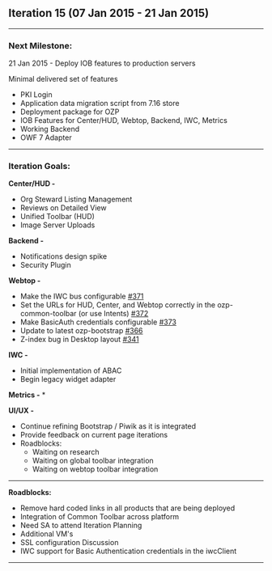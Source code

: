 ## Iteration 15 (07 Jan 2015 - 21 Jan 2015)

***

### Next Milestone:
21 Jan 2015 - Deploy IOB features to production servers

Minimal delivered set of features
* PKI Login
* Application data migration script from 7.16 store
* Deployment package for OZP
* IOB Features for Center/HUD, Webtop, Backend, IWC, Metrics
* Working Backend
* OWF 7 Adapter

***

### Iteration Goals:
**Center/HUD -**
* Org Steward Listing Management
* Reviews on Detailed View
* Unified Toolbar (HUD)
* Image Server Uploads

**Backend -**
* Notifications design spike
* Security Plugin

**Webtop -**
* Make the IWC bus configurable [#371](https://github.com/ozone-development/ozp-webtop/issues/371)
* Set the URLs for HUD, Center, and Webtop correctly in the ozp-common-toolbar (or use Intents) [#372](https://github.com/ozone-development/ozp-webtop/issues/372)
* Make BasicAuth credentials configurable [#373](https://github.com/ozone-development/ozp-webtop/issues/373)
* Update to latest ozp-bootstrap [#366](https://github.com/ozone-development/ozp-webtop/issues/366)
* Z-index bug in Desktop layout [#341](https://github.com/ozone-development/ozp-webtop/issues/341)

**IWC -**
* Initial implementation of ABAC
* Begin legacy widget adapter

**Metrics -**
* 

**UI/UX -**
* Continue refining Bootstrap / Piwik as it is integrated
* Provide feedback on current page iterations
* Roadblocks:
  * Waiting on research 
  * Waiting on global toolbar integration 
  * Waiting on webtop toolbar integration 

***

**Roadblocks:**
* Remove hard coded links in all products that are being deployed
* Integration of Common Toolbar across platform
* Need SA to attend Iteration Planning
* Additional VM's
* SSL configuration Discussion
* IWC support for Basic Authentication credentials in the iwcClient


***